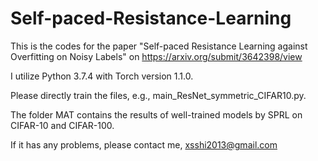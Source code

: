 # Self-paced-Resistance-Learning

This is the codes for the paper "Self-paced Resistance Learning against Overfitting on Noisy Labels" 
on https://arxiv.org/submit/3642398/view

I utilize Python 3.7.4 with Torch version 1.1.0.

Please directly train the files, e.g., main_ResNet_symmetric_CIFAR10.py.

The folder MAT contains the results of well-trained models by SPRL on CIFAR-10 and CIFAR-100.

If it has any problems, please contact me, xsshi2013@gmail.com
